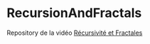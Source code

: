 # RecursionAndFractals
Repository de la vidéo [Récursivité et Fractales](https://youtu.be/k2zM0n39vt4)
